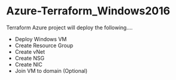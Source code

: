 # Azure-Terraform_Windows2016

Terraform Azure project will deploy the following....

- Deploy Windows VM 
- Create Resource Group 
- Create vNet 
- Create NSG 
- Create NIC 
- Join VM to domain (Optional)
